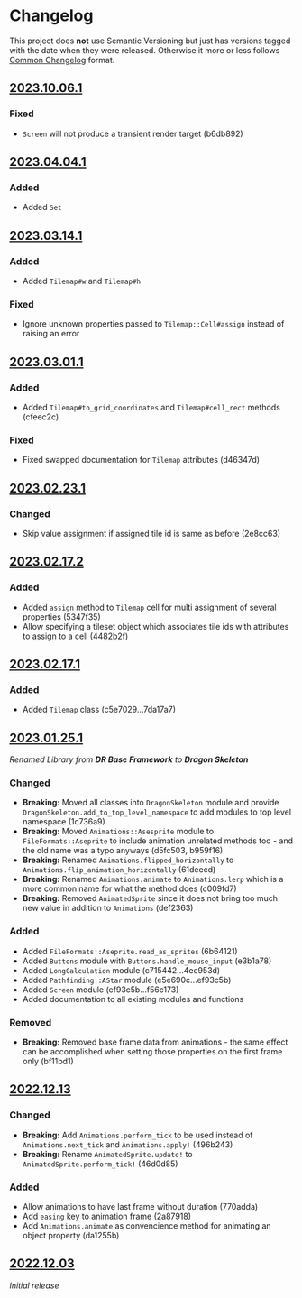 # Changelog

This project does **not** use Semantic Versioning but just has versions tagged with the date when they were released.
Otherwise it more or less follows [Common Changelog] format.

## [2023.10.06.1]

### Fixed
- `Screen` will not produce a transient render target (b6db892)

## [2023.04.04.1]

### Added
- Added `Set`

## [2023.03.14.1]

### Added
- Added `Tilemap#w` and `Tilemap#h`

### Fixed
- Ignore unknown properties passed to `Tilemap::Cell#assign` instead of raising an error

## [2023.03.01.1]

### Added
- Added `Tilemap#to_grid_coordinates` and `Tilemap#cell_rect` methods (cfeec2c)

### Fixed
- Fixed swapped documentation for `Tilemap` attributes (d46347d)

## [2023.02.23.1]

### Changed
- Skip value assignment if assigned tile id is same as before (2e8cc63)

## [2023.02.17.2]

### Added
- Added `assign` method to `Tilemap` cell for multi assignment of several properties (5347f35)
- Allow specifying a tileset object which associates tile ids with attributes to assign to a cell (4482b2f)

## [2023.02.17.1]

### Added
- Added `Tilemap` class (c5e7029...7da17a7)

## [2023.01.25.1]

*Renamed Library from **DR Base Framework** to **Dragon Skeleton***

### Changed
- **Breaking:** Moved all classes into `DragonSkeleton` module and provide `DragonSkeleton.add_to_top_level_namespace` to add modules to top level namespace (1c736a9)
- **Breaking:** Moved `Animations::Asesprite` module to `FileFormats::Aseprite` to include animation unrelated methods too - and the old name was a typo anyways (d5fc503, b959f16)
- **Breaking:** Renamed `Animations.flipped_horizontally` to `Animations.flip_animation_horizontally` (61deecd)
- **Breaking:** Renamed `Animations.animate` to `Animations.lerp` which is a more common name for what the method does (c009fd7)
- **Breaking:** Removed `AnimatedSprite` since it does not bring too much new value in addition to `Animations` (def2363)

### Added
- Added `FileFormats::Aseprite.read_as_sprites` (6b64121)
- Added `Buttons` module with `Buttons.handle_mouse_input` (e3b1a78)
- Added `LongCalculation` module (c715442...4ec953d)
- Added `Pathfinding::AStar` module (e5e690c...ef93c5b)
- Added `Screen` module (ef93c5b...f56c173)
- Added documentation to all existing modules and functions

### Removed
- **Breaking:** Removed base frame data from animations - the same effect can be accomplished when setting those properties on the first frame only (bf11bd1)

## [2022.12.13]

### Changed

- **Breaking:** Add `Animations.perform_tick` to be used instead of `Animations.next_tick` and `Animations.apply!` (496b243)
- **Breaking:** Rename `AnimatedSprite.update!` to `AnimatedSprite.perform_tick!` (46d0d85)

### Added

- Allow animations to have last frame without duration (770adda)
- Add `easing` key to animation frame (2a87918)
- Add `Animations.animate` as convencience method for animating an object property (da1255b)


## [2022.12.03]

*Initial release*

[Common Changelog]: https://common-changelog.org/
[2022.12.03]: https://github.com/kfischer-okarin/dragon_skeleton/releases/tag/2022.12.03
[2022.12.13]: https://github.com/kfischer-okarin/dragon_skeleton/releases/tag/2022.12.13
[2023.01.25.1]: https://github.com/kfischer-okarin/dragon_skeleton/releases/tag/2023.01.25.1
[2023.02.17.1]: https://github.com/kfischer-okarin/dragon_skeleton/releases/tag/2023.02.17.1
[2023.02.17.2]: https://github.com/kfischer-okarin/dragon_skeleton/releases/tag/2023.02.17.2
[2023.02.23.1]: https://github.com/kfischer-okarin/dragon_skeleton/releases/tag/2023.02.23.1
[2023.03.01.1]: https://github.com/kfischer-okarin/dragon_skeleton/releases/tag/2023.03.01.1
[2023.03.14.1]: https://github.com/kfischer-okarin/dragon_skeleton/releases/tag/2023.03.14.1
[2023.04.04.1]: https://github.com/kfischer-okarin/dragon_skeleton/releases/tag/2023.04.04.1
[2023.10.06.1]: https://github.com/kfischer-okarin/dragon_skeleton/releases/tag/2023.10.06.1
